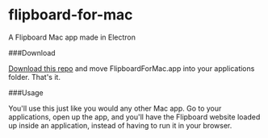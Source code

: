 # flipboard-for-mac
A Flipboard Mac app made in Electron

###Download

[Download this repo](https://github.com/cwramsey/flipboard-for-mac/archive/master.zip) and move FlipboardForMac.app into your applications folder. That's it.

###Usage

You'll use this just like you would any other Mac app. Go to your applications, open up the app, and you'll have the Flipboard website loaded up inside an application, instead of having to run it in your browser.
